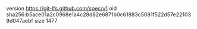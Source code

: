 version https://git-lfs.github.com/spec/v1
oid sha256:b5ace01a2c0968e1a4c28d82e6871b0c61883c5081f522d57e221039d047aebf
size 1477
